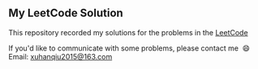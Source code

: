 ## My LeetCode Solution
This repository recorded my solutions for the problems in the [LeetCode](https://leetcode.com/problemset/algorithms/)

If you'd like to communicate with some problems, please contact me &nbsp;:smile:
<br/>
Email: xuhanqiu2015@163.com
